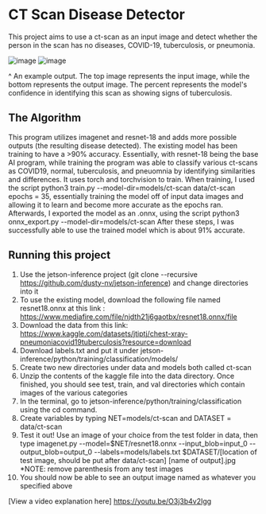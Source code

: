 # CT Scan Disease Detector
This project aims to use a ct-scan as an input image and detect whether the person in the scan has no diseases, COVID-19, tuberculosis, or pneumonia. 


![image](https://github.com/randomparrot/nano-projects/assets/68300789/1a5b2a2c-6627-4370-9725-1e95e5081729)
![image](https://github.com/randomparrot/nano-projects/assets/68300789/fa554b81-7b85-4fba-8f02-8d0db2df52ad)



^ An example output. The top image represents the input image, while the bottom represents the output image. The percent represents the model's confidence in identifying this scan as showing signs of tuberculosis.

## The Algorithm

This program utilizes imagenet and resnet-18 and adds more possible outputs (the resulting disease detected). The existing model has been training to have a >90% accuracy. Essentially, with resnet-18 being
the base AI program, while training the program was able to classify various ct-scans as COVID19, normal, tuberculosis, and pneuomnia by identifying similarities and differences. It uses torch and torchvision
to train.
When training, I used the script python3 train.py --model-dir=models/ct-scan data/ct-scan epochs = 35, essentially training the model off of input data images and allowing it to learn and become more accurate as the epochs ran. 
Afterwards, I exported the model as an .onnx, using the script python3 onnx_export.py --model-dir=models/ct-scan
After these steps, I was successfully able to use the trained model which is about 91% accurate.

## Running this project

1. Use the jetson-inference project (git clone --recursive https://github.com/dusty-nv/jetson-inference) and change directories into it 
2. To use the existing model, download the following file named resnet18.onnx at this link : https://www.mediafire.com/file/njdth21j6gaotbx/resnet18.onnx/file
3. Download the data from this link: https://www.kaggle.com/datasets/jtiptj/chest-xray-pneumoniacovid19tuberculosis?resource=download
4. Download labels.txt and put it under jetson-inference/python/training/classification/models/
5. Create two new directories under data and models both called ct-scan
6. Unzip the contents of the kaggle file into the data directory. Once finished, you should see test, train, and val directories which contain images of the various categories
7. In the terminal, go to jetson-inference/python/training/classification using the cd command.
8. Create variables by typing NET=models/ct-scan and DATASET = data/ct-scan
9. Test it out! Use an image of your choice from the test folder in data, then type imagenet.py --model=$NET/resnet18.onnx --input_blob=input_0 --output_blob=output_0 --labels=models/labels.txt $DATASET/[location of test image, should be put after data/ct-scan] [name of output].jpg
   *NOTE: remove parenthesis from any test images
10. You should now be able to see an output image named as whatever you specified above

[View a video explanation here]
https://youtu.be/O3j3b4v2Igg
